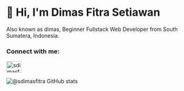 # 👋 Hi, I'm Dimas Fitra Setiawan

Also known as dimas, Beginner Fullstack Web Developer from  South Sumatera, Indonesia.

### Connect with me:

<p align="left">
<a href="https://instagram.com/dimasfitra_s" target="blank"><img align="center" src="https://raw.githubusercontent.com/rahuldkjain/github-profile-readme-generator/master/src/images/icons/Social/instagram.svg" alt="sdimasfitra" height="30" width="40" /></a>
</p>


![@sdimasfitra GitHub stats](https://github-readme-stats.vercel.app/api?username=sdimasfitra&count_private=true&theme=codeSTACKr&show_icons=true)
